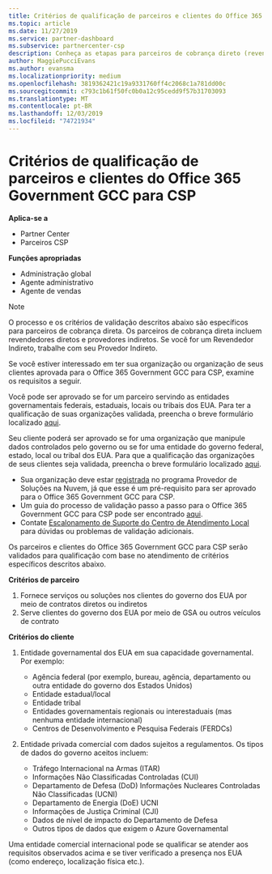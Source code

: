 ```yaml
---
title: Critérios de qualificação de parceiros e clientes do Office 365 Government GCC | Partner Center
ms.topic: article
ms.date: 11/27/2019
ms.service: partner-dashboard
ms.subservice: partnercenter-csp
description: Conheça as etapas para parceiros de cobrança direto (revendedores diretos, provedores indiretos) para validar parceiros e clientes para o GCC do Office 365 governamental para CSP.
author: MaggiePucciEvans
ms.author: evansma
ms.localizationpriority: medium
ms.openlocfilehash: 3819362421c19a9331760ff4c2068c1a781dd00c
ms.sourcegitcommit: c793c1b61f50fc0b0a12c95cedd9f57b31703093
ms.translationtype: MT
ms.contentlocale: pt-BR
ms.lasthandoff: 12/03/2019
ms.locfileid: "74721934"
---
```

# <a name="office-365-government-gcc-for-csp-partner-and-customer-eligibility-criteria"></a>Critérios de qualificação de parceiros e clientes do Office 365 Government GCC para CSP

**Aplica-se a**

-  Partner Center
-  Parceiros CSP

**Funções apropriadas**

- Administração global
- Agente administrativo
- Agente de vendas

>[!NOTE]
>O processo e os critérios de validação descritos abaixo são específicos para parceiros de cobrança direta. Os parceiros de cobrança direta incluem revendedores diretos e provedores indiretos.  Se você for um Revendedor Indireto, trabalhe com seu Provedor Indireto.

Se você estiver interessado em ter sua organização ou organização de seus clientes aprovada para o Office 365 Government GCC para CSP, examine os requisitos a seguir.

Você pode ser aprovado se for um parceiro servindo as entidades governamentais federais, estaduais, locais ou tribais dos EUA. Para ter a qualificação de suas organizações validada, preencha o breve formulário localizado [aqui](https://products.office.com/government/eligibility-validation?ReqType=CSPPartner).

Seu cliente poderá ser aprovado se for uma organização que manipule dados controlados pelo governo ou se for uma entidade do governo federal, estado, local ou tribal dos EUA. Para que a qualificação das organizações de seus clientes seja validada, preencha o breve formulário localizado [aqui](https://products.office.com/government/eligibility-validation?ReqType=CSPCustomer). 

-   Sua organização deve estar [registrada](https://partnercenter.microsoft.com/partner/cloud-solution-provider) no programa Provedor de Soluções na Nuvem, já que esse é um pré-requisito para ser aprovado para o Office 365 Government GCC para CSP.
-   Um guia do processo de validação passo a passo para o Office 365 Government GCC para CSP pode ser encontrado [aqui](https://go.microsoft.com/fwlink/?linkid=2007323).
-   Contate [Escalonamento de Suporte do Centro de Atendimento Local](mailto:usgcce@microsoft.com) para dúvidas ou problemas de validação adicionais.

Os parceiros e clientes do Office 365 Government GCC para CSP serão validados para qualificação com base no atendimento de critérios específicos descritos abaixo.

**Critérios de parceiro**
1.  Fornece serviços ou soluções nos clientes do governo dos EUA por meio de contratos diretos ou indiretos
2.  Serve clientes do governo dos EUA por meio de GSA ou outros veículos de contrato

**Critérios do cliente**
1.  Entidade governamental dos EUA em sua capacidade governamental. Por exemplo:
 
    -  Agência federal (por exemplo, bureau, agência, departamento ou outra entidade do governo dos Estados Unidos)
    -   Entidade estadual/local 
    -   Entidade tribal
    -   Entidades governamentais regionais ou interestaduais (mas nenhuma entidade internacional)
    -   Centros de Desenvolvimento e Pesquisa Federais (FERDCs)

2.  Entidade privada comercial com dados sujeitos a regulamentos. Os tipos de dados do governo aceitos incluem: 
    -   Tráfego Internacional na Armas (ITAR)
    -   Informações Não Classificadas Controladas (CUI)
    -   Departamento de Defesa (DoD) Informações Nucleares Controladas Não Classificadas (UCNI)
    -   Departamento de Energia (DoE) UCNI
    -   Informações de Justiça Criminal (CJI)
    -   Dados de nível de impacto do Departamento de Defesa
    -   Outros tipos de dados que exigem o Azure Governamental

Uma entidade comercial internacional pode se qualificar se atender aos requisitos observados acima e se tiver verificado a presença nos EUA (como endereço, localização física etc.).

